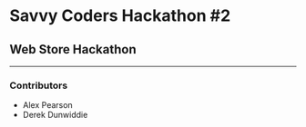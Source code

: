 # Savvy Coders Hackathon \#2
## Web Store Hackathon

---

### Contributors
+ Alex Pearson
+ Derek Dunwiddie
